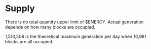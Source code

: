 # Supply

There is no total quantity upper limit of $ENERGY. Actual generation depends on how many blocks are occupied.&#x20;

1,510,509 is the theoretical maximum generation per day when 10,981 blocks are all occupied.

